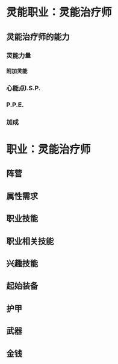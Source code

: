 # 灵能职业：灵能治疗师

## 灵能治疗师的能力

### 灵能力量

#### 附加灵能

### 心能点I.S.P.

### P.P.E.

### 加成

# 职业：灵能治疗师

## 阵营

## 属性需求

## 职业技能

## 职业相关技能

## 兴趣技能

## 起始装备

## 护甲

## 武器

## 金钱